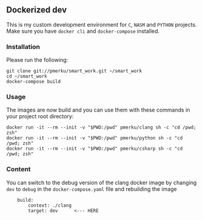 ## Dockerized dev

This is my custom development environment for `C`, `NASM` and `PYTHON` projects.
Make sure you have `docker cli` and `docker-compose` installed.

### Installation

Please run the following:

```
git clone git://pmerku/smart_work.git ~/smart_work
cd ~/smart_work
docker-compose build
```

### Usage

The images are now build and you can use them with these commands in your project root directory:

```
docker run -it --rm --init -v "$PWD:/pwd" pmerku/clang sh -c "cd /pwd; zsh"
docker run -it --rm --init -v "$PWD:/pwd" pmerku/python sh -c "cd /pwd; zsh"
docker run -it --rm --init -v "$PWD:/pwd" pmerku/csharp sh -c "cd /pwd; zsh"
```

### Content

You can switch to the debug version of the clang docker image by changing ``dev``  to ``debug`` in the `docker-compose.yaml` file and rebuilding the image

```
    build:
        context: ./clang
        target: dev      <--- HERE
```